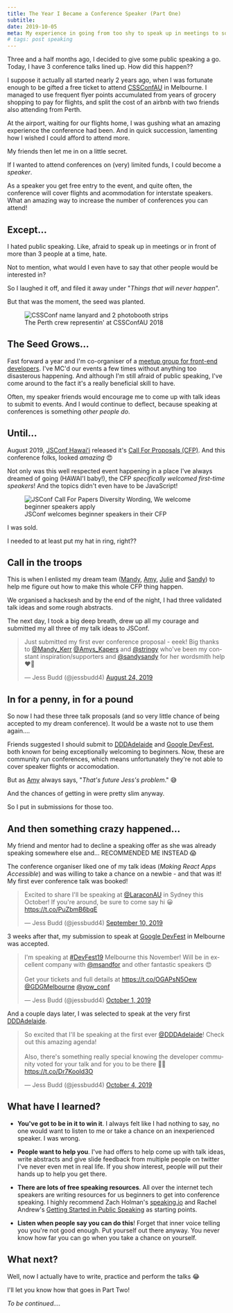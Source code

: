 ```yaml
---
title: The Year I Became a Conference Speaker (Part One)
subtitle: 
date: 2019-10-05
meta: My experience in going from too shy to speak up in meetings to soonto-be conference speaker.
# tags: post speaking
---
```


<p class="subtitle">Three and a half months ago, I decided to give some public speaking a go. Today, I have 3 conference talks lined up. How did this happen??</p>


I suppose it actually all started nearly 2 years ago, when I was fortunate enough to be gifted a free ticket to attend [CSSConfAU](https://2018.cssconf.com.au) in Melbourne. I managed to use frequent flyer points accumulated from years of grocery shopping to pay for flights, and split the cost of an airbnb with two friends also attending from Perth. 

At the airport, waiting for our flights home, I was gushing what an amazing experience the conference had been. And in quick succession, lamenting how I wished I could afford to attend more. 

My friends then let me in on a little secret. 

If I wanted to attend conferences on (very) limited funds, I could become a _speaker_.

As a speaker you get free entry to the event, and quite often, the conference will cover flights and acommodation for  interstate speakers. What an amazing way to increase the number of conferences you can attend!

## Except...

I hated public speaking. Like, afraid to speak up in meetings or in front of more than 3 people at a time, hate. 

Not to mention, what would I even have to say that other people would be interested in?


So I laughed it off, and filed it away under "_Things that will never happen_". 

But that was the moment, the seed was planted. 

<figure>
<img src="/images/posts/cssconfAU2018.jpg" alt="CSSConf name lanyard and 2 photobooth strips"/>
<figcaption>The Perth crew representin' at CSSConfAU 2018</figcaption>
</figure>

## The Seed Grows...

Fast forward a year and I'm co-organiser of a [meetup group for front-end developers](http://fenders.co). I've MC'd our events a few times without anything too disasterous happening. And although I'm still afraid of public speaking, I've come around to the fact it's a really beneficial skill to have.

Often, my speaker friends would encourage me to come up with talk ideas to submit to events. And I would continue to deflect, because speaking at conferences is something _other people do_.

## Until... 

August 2019, [JSConf Hawaiʻi](https://www.jsconfhi.com/) released it's [Call For Proposals (CFP)](https://speaking.io/plan/writing-a-cfp/). And this conference folks, looked _amazing_ :heart_eyes:

Not only was this well respected event happening in a place I've always dreamed of going (HAWAI'I baby!), the CFP _specifically welcomed first-time speakers_! And the topics didn't even have to be JavaScript!

<figure>
<img src="/images/posts/jsconf-cfp.png" alt="JSConf Call For Papers Diversity Wording, We welcome beginner speakers apply"/>
<figcaption>JSConf welcomes beginner speakers in their CFP</figcaption>
</figure>


I was sold. 

I needed to at least put my hat in ring, right??


## Call in the troops

This is when I enlisted my dream team ([Mandy](https://twitter.com/Mandy_Kerr), [Amy](https://twitter.com/Amys_Kapers), [Julie](https://twitter.com/stringy) and [Sandy](https://twitter.com/sandysandy)) to help me figure out how to make this whole CFP thing happen.

We organised a hacksesh and by the end of the night, I had three validated talk ideas and some rough abstracts.

The next day, I took a big deep breath, drew up all my courage and submitted my all three of my talk ideas to JSConf.

<blockquote class="twitter-tweet"><p lang="en" dir="ltr">Just submitted my first ever conference proposal - eeek! Big thanks to <a href="https://twitter.com/Mandy_Kerr?ref_src=twsrc%5Etfw">@Mandy_Kerr</a> <a href="https://twitter.com/Amys_Kapers?ref_src=twsrc%5Etfw">@Amys_Kapers</a> and <a href="https://twitter.com/stringy?ref_src=twsrc%5Etfw">@stringy</a> who&#39;ve been my constant inspiration/supporters and <a href="https://twitter.com/sandysandy?ref_src=twsrc%5Etfw">@sandysandy</a> for her wordsmith help ❤️🤗</p>&mdash; Jess Budd (@jessbudd4) <a href="https://twitter.com/jessbudd4/status/1165114649743749125?ref_src=twsrc%5Etfw">August 24, 2019</a></blockquote> <script async src="https://platform.twitter.com/widgets.js" charset="utf-8"></script>


## In for a penny, in for a pound

So now I had these three talk proposals (and so very little chance of being accepted to my dream conference). It would be a waste not to use them again....

Friends suggested I should submit to [DDDAdelaide](https://www.dddadelaide.com/) and [Google DevFest](https://www.gdgmelbourne.com/devfest), both known for being exceptionally welcoming to beginners. Now, these are community run conferences, which means unfortunately they're not able to cover speaker flights or accomodation. 

But as [Amy](https://twitter.com/Amys_Kapers) always says, "_That's future Jess's problem_." :sweat_smile:

And the chances of getting in were pretty slim anyway. 

So I put in submissions for those too. 

##  And then something crazy happened...


My friend and mentor had to decline a speaking offer as she was already speaking somewhere else and... RECOMMENDED ME INSTEAD :scream:

The conference organiser liked one of my talk ideas (_Making React Apps Accessible_) and was willing to take a chance on a newbie - and that was it! My first ever conference talk was booked!

<blockquote class="twitter-tweet"><p lang="en" dir="ltr">Excited to share I&#39;ll be speaking at <a href="https://twitter.com/LaraconAU?ref_src=twsrc%5Etfw">@LaraconAU</a> in Sydney this October! If you&#39;re around, be sure to come say hi 😀 <a href="https://t.co/PuZbmB6bqE">https://t.co/PuZbmB6bqE</a></p>&mdash; Jess Budd (@jessbudd4) <a href="https://twitter.com/jessbudd4/status/1171327217185374208?ref_src=twsrc%5Etfw">September 10, 2019</a></blockquote> <script async src="https://platform.twitter.com/widgets.js" charset="utf-8"></script>


3 weeks after that, my submission to speak at [Google DevFest](https://www.gdgmelbourne.com/devfest) in Melbourne was accepted.

<blockquote class="twitter-tweet"><p lang="en" dir="ltr">I&#39;m speaking at <a href="https://twitter.com/hashtag/DevFest19?src=hash&amp;ref_src=twsrc%5Etfw">#DevFest19</a> Melbourne this November! Will be in excellent company with <a href="https://twitter.com/msandfor?ref_src=twsrc%5Etfw">@msandfor</a> and other fantastic speakers 😍<br><br>Get your tickets and full details at <a href="https://t.co/OGAPsN5Oew">https://t.co/OGAPsN5Oew</a> <a href="https://twitter.com/GDGMelbourne?ref_src=twsrc%5Etfw">@GDGMelbourne</a> <a href="https://twitter.com/yow_conf?ref_src=twsrc%5Etfw">@yow_conf</a></p>&mdash; Jess Budd (@jessbudd4) <a href="https://twitter.com/jessbudd4/status/1178871826056826881?ref_src=twsrc%5Etfw">October 1, 2019</a></blockquote> <script async src="https://platform.twitter.com/widgets.js" charset="utf-8"></script>

And a couple days later, I was selected to speak at the very first [DDDAdelaide](https://www.dddadelaide.com/).

<blockquote class="twitter-tweet"><p lang="en" dir="ltr">So excited that I&#39;ll be speaking at the first ever <a href="https://twitter.com/DDDAdelaide?ref_src=twsrc%5Etfw">@DDDAdelaide</a>! Check out this amazing agenda!<br><br>Also, there&#39;s something really special knowing the developer community voted for your talk and for you to be there 🥰😊 <a href="https://t.co/Dr7KooId3O">https://t.co/Dr7KooId3O</a></p>&mdash; Jess Budd (@jessbudd4) <a href="https://twitter.com/jessbudd4/status/1180050231011885056?ref_src=twsrc%5Etfw">October 4, 2019</a></blockquote> <script async src="https://platform.twitter.com/widgets.js" charset="utf-8"></script>


## What have I learned?

- __You've got to be in it to win it__. I always felt like I had nothing to say, no one would want to listen to me or take a chance on an inexperienced speaker. I was wrong.
- __People want to help you__. I've had offers to help come up with talk ideas, write abstracts and give slide feedback from multiple people on twitter I've never even met in real life. If you show interest, people will put their hands up to help you get there.

- __There are lots of free speaking resources__. All over the internet tech speakers are writing resources for us beginners to get into conference speaking. I highly recommend Zach Holman's <a href='https://speaking.io'>speaking.io</a> and Rachel Andrew's <a href="https://www.smashingmagazine.com/2018/02/getting-started-public-speaking/">Getting Started in Public Speaking</a> as starting points.

- __Listen when people say you can do this__! Forget that inner voice telling you you're not good enough. Put yourself out there anyway. You never know how far you can go when you take a chance on yourself.


## What next?

Well, now I actually have to write, practice and perform the talks :joy:

I'll let you know how that goes in Part Two!


_To be continued...._
